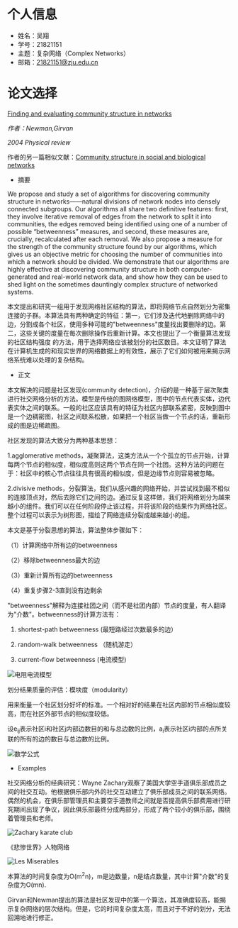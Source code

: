 # 个人信息
- 姓名：吴翔
- 学号：21821151
- 主题：复杂网络（Complex Networks）
- 邮箱：21821151@zju.edu.cn

# 论文选择

[Finding and evaluating community structure in networks](https://arxiv.org/pdf/cond-mat/0308217.pdf)

*作者：Newman,Girvan*

*2004 Physical review*

作者的另一篇相似文献：[Community structure in social and biological networks](https://www.pnas.org/content/pnas/99/12/7821.full.pdf)

- 摘要

We propose and study a set of algorithms for discovering community structure in networks——natural divisions of network nodes into densely connected subgroups. Our algorithms all share two definitive features: first, they involve iterative removal of edges from the network to split it into communities, the edges removed being identified using one of a number of possible “betweenness” measures, and second, these measures are, crucially, recalculated after each removal. We also propose a measure for the strength of the community structure found by our algorithms, which gives us an objective metric for choosing the number of communities into which a network should be divided. We demonstrate that our algorithms are highly effective at discovering community structure in both computer-generated and real-world network data, and show how they can be used to shed light on the sometimes dauntingly complex structure of networked systems.

本文提出和研究一组用于发现网络社区结构的算法，即将网络节点自然划分为密集连接的子群。本算法具有两种确定的特征：第一，它们涉及迭代地删除网络中的边，分割成各个社区，使用多种可能的"betweenness"度量找出要删除的边。第二，这些关键的度量在每次删除操作后重新计算。本文也提出了一个衡量算法发现的社区结构强度
的方法，用于选择网络应该被划分的社区数目。本文证明了算法在计算机生成的和现实世界的网络数据上的有效性，展示了它们如何被用来揭示网络系统难以处理的复杂结构。

- 正文

本文解决的问题是社区发现(community detection)，介绍的是一种基于层次聚类进行社交网络分析的方法。模型是传统的图网络模型，图中的节点代表实体，边代表实体之间的联系。一般的社区应该具有的特征为社区内部联系紧密，反映到图中是一个边稠密图，社区之间联系松散，如果把一个社区当做一个节点的话，重新形成的图是边稀疏图。

社区发现的算法大致分为两种基本思想：

1.agglomerative methods，凝聚算法，这类方法从一个个孤立的节点开始，计算每两个节点的相似度，相似度高则这两个节点在同一个社团。这种方法的问题在于：社区中的核心节点往往具有很高的相似度，但是边缘节点则容易被忽略。

2.divisive methods，分裂算法，我们从感兴趣的网络开始，并尝试找到最不相似的连接顶点对，然后去除它们之间的边。通过反复这样做，我们将网络划分为越来越小的组件。我们可以在任何阶段停止该过程，并将该阶段的结果作为网络社区。整个过程可以表示为树形图，描绘了网络连续分裂成越来越小的组。

本文是基于分裂思想的算法，算法整体步骤如下：

   （1）计算网络中所有边的betweenness 
   
   （2）移除betweenness最大的边
   
   （3）重新计算所有边的betweenness
   
   （4）重复步骤2-3直到没有边剩余

"betweenness"解释为连接社团之间（而不是社团内部）节点的度量，有人翻译为"介数"。betweenness的计算方法有：

1. shortest-path betweenness  (最短路经过次数最多的边）

2. random-walk betweenness （随机游走）

3. current-flow betweenness (电流模型)

![电阻电流模型](./1.png)

划分结果质量的评估：模块度（modularity）

用来衡量一个社区划分好坏的标准。一个相对好的结果在社区内部的节点相似度较高，而在社区外部节点的相似度较低。

设e<sub>ij</sub>表示社区i和社区j内部边数目的和与总边数的比例，a<sub>i</sub>表示社区i内部的点所关联的所有的边的数目与总边数的比例。

![数学公式](./2.png)

- Examples

社交网络分析的经典研究：Wayne Zachary观察了美国大学空手道俱乐部成员之间的社交互动。他根据俱乐部内外的社交互动建立了俱乐部成员之间的联系网络。 偶然的机会，在俱乐部管理员和主要空手道教师之间就是否提高俱乐部费用进行研究期间出现了争议，因此俱乐部最终分成两部分，形成了两个较小的俱乐部，围绕着管理员和老师。

![Zachary karate club](./3.png)

《悲惨世界》人物网络

![Les Miserables](./4.png)

本算法的时间复杂度为O(m<sup>2</sup>n)，m是边数量，n是结点数量，其中计算"介数"的复杂度为O(mn).

Girvan和Newman提出的算法是社区发现中的第一个算法，其准确度较高，能揭示复杂网络的层次结构。但是，它的时间复杂度太高，而且对于不好的划分，无法回溯地进行修正。

